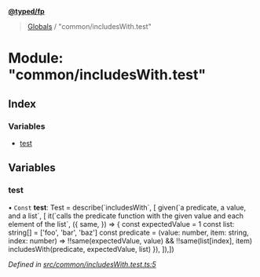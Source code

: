 **[@typed/fp](../README.md)**

> [Globals](../globals.md) / "common/includesWith.test"

# Module: "common/includesWith.test"

## Index

### Variables

* [test](_common_includeswith_test_.md#test)

## Variables

### test

• `Const` **test**: Test = describe(\`includesWith\`, [ given(\`a predicate, a value, and a list\`, [ it(\`calls the predicate function with the given value and each element of the list\`, ({ same, }) => { const expectedValue = 1 const list: string[] = ['foo', 'bar', 'baz'] const predicate = (value: number, item: string, index: number) => !!same(expectedValue, value) && !!same(list[index], item) includesWith(predicate, expectedValue, list) }), ]),])

*Defined in [src/common/includesWith.test.ts:5](https://github.com/TylorS/typed-fp/blob/6ccb290/src/common/includesWith.test.ts#L5)*
